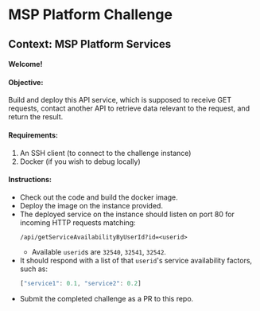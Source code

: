 # MSP Platform Challenge
## Context: MSP Platform Services

#### Welcome!

#### Objective:
Build and deploy this API service, which is supposed to receive GET requests, contact another API to retrieve data relevant to the request, and return the result.

#### Requirements:
1. An SSH client (to connect to the challenge instance)
2. Docker (if you wish to debug locally)

#### Instructions:
* Check out the code and build the docker image.
* Deploy the image on the instance provided.
* The deployed service on the instance should listen on port 80 for incoming HTTP requests matching:
    ```url
    /api/getServiceAvailabilityByUserId?id=<userid>
    ```
    * Available `userid`s are `32540`, `32541`, `32542`.
* It should respond with a list of that `userid`'s service availability factors, such as:
    ```js
    ["service1": 0.1, "service2": 0.2]
    ```
* Submit the completed challenge as a PR to this repo.
